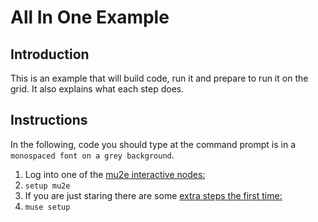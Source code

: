 # All In One Example

## Introduction

This is an example that will build code, run it and prepare to run it on the grid. It also explains what each step does.

## Instructions

In the following, code you should type at the command prompt is in a ```monospaced font on a grey background```.

1. Log into one of the [mu2e interactive nodes:](https://mu2ewiki.fnal.gov/wiki/ComputingTutorials#Interactive_logins)
1. ```setup mu2e```
1. If you are just staring there are some [extra steps the first time:](FirstTime.md)
1. ```muse setup```











